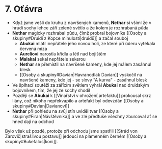 # 7. Oťávra
- Když jsme vešli do kruhu z navršených kamenů, **Nethar** si všiml že v hrudi sochy lehce září zelené světlo a že kolem je rozhrabaná půda
- **Nethar** magicky rozhrabal půdu, čímž probral bojovníka [[Osoby a skupiny#Druidi z Kopce minulosti|druidů]] a začal souboj
	- **Abukai** mlátil nepřátele jeho novou holí, ze které při úderu vytékala červená míza
	- **Aureliovi** narostla křídla a létl nad bojištěm
	- **Malakai** sekal nepřátele sekerou
	- **Nethar** se přemístil na navršené kameny, kde jej málem zasáhnul blesk
	- [[Osoby a skupiny#Davian|Havranodlak Davian]] vyskočil na navršené kameny, kde jej - se slovy "A kurva" - zasáhnul blesk
- Ve šplhací soutěži za zářícím světlem vyhrál **Abukai** nad druidským bojovníkem, tím, že jej ze sochy shodil
- Později se **Abukai** k [[Vinařství v ohrožení|artefaktu]] prokousal skrz liány, což nikoho nepřekvapilo a artefakt byl odevzdán [[Osoby a skupiny#Davian|Davianovi]]
- **Nethar** při pohledu na svůj stín uviděl tvar [[Osoby a skupiny#Firan|Návštěvníka]] a ve zlé předtuše všechny zburcoval ať se hned dají na odchod

Bylo však už pozdě, protože při odchodu jsme spatřili [[Strád von Zarovič|strašlivou postavu]] jedoucí na plamenném černém [[Osoby a skupiny#Bukefalos|koni]].